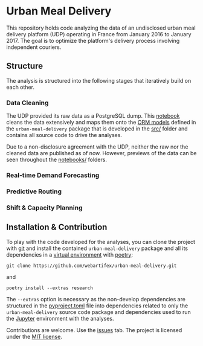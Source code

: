 # Urban Meal Delivery

This repository holds code
analyzing the data of an undisclosed urban meal delivery platform (UDP)
operating in France from January 2016 to January 2017.
The goal is to
optimize the platform's delivery process involving independent couriers.


## Structure

The analysis is structured into the following stages
that iteratively build on each other.


### Data Cleaning

The UDP provided its raw data as a PostgreSQL dump.
This [notebook](https://nbviewer.jupyter.org/github/webartifex/urban-meal-delivery/blob/main/notebooks/00_clean_data.ipynb)
cleans the data extensively
and maps them onto the [ORM models](https://github.com/webartifex/urban-meal-delivery/tree/main/src/urban_meal_delivery/db)
defined in the `urban-meal-delivery` package
that is developed in the [src/](https://github.com/webartifex/urban-meal-delivery/tree/main/src) folder
and contains all source code to drive the analyses.

Due to a non-disclosure agreement with the UDP,
neither the raw nor the cleaned data are published as of now.
However, previews of the data can be seen throughout the [notebooks/](https://github.com/webartifex/urban-meal-delivery/tree/main/notebooks) folders.


### Real-time Demand Forecasting

### Predictive Routing

### Shift & Capacity Planning


## Installation & Contribution

To play with the code developed for the analyses,
you can clone the project with [git](https://git-scm.com/)
and install the contained `urban-meal-delivery` package
and all its dependencies
in a [virtual environment](https://docs.python.org/3/tutorial/venv.html)
with [poetry](https://python-poetry.org/docs/):

`git clone https://github.com/webartifex/urban-meal-delivery.git`

and

`poetry install --extras research`

The `--extras` option is necessary as the non-develop dependencies
are structured in the [pyproject.toml](https://github.com/webartifex/urban-meal-delivery/blob/main/pyproject.toml) file
into dependencies related to only the `urban-meal-delivery` source code package
and dependencies used to run the [Jupyter](https://jupyter.org/) environment
with the analyses.

Contributions are welcome.
Use the [issues](https://github.com/webartifex/urban-meal-delivery/issues) tab.
The project is licensed under the [MIT license](https://github.com/webartifex/urban-meal-delivery/blob/main/LICENSE.txt).

